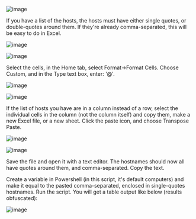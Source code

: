 ![image](https://github.com/timiwashima/hostAndOU/assets/52045865/c25c4da7-e64e-486b-86da-4c65a48742bf)

If you have a list of the hosts, the hosts must have either single quotes, or double-quotes around them.  If they're already comma-separated, this will be easy to do in Excel.

![image](https://github.com/timiwashima/hostAndOU/assets/52045865/762f82f8-8d8f-49bd-8b9c-83108a2979ae)

![image](https://github.com/timiwashima/hostAndOU/assets/52045865/66900c23-b434-4cf8-96a4-d24c16caa489)

Select the cells, in the Home tab, select Format→Format Cells.  Choose Custom, and in the Type text box, enter: '@'.

![image](https://github.com/timiwashima/hostAndOU/assets/52045865/e85cf404-c4e4-4616-9512-426c8ba3d9a8)

![image](https://github.com/timiwashima/hostAndOU/assets/52045865/cb75d7cd-5112-4984-a029-0b04db32e433)

If the list of hosts you have are in a column instead of a row, select the individual cells in the column (not the column itself) and copy them, make a new Excel file, or a new sheet.  Click the paste icon, and choose Transpose Paste.

![image](https://github.com/timiwashima/hostAndOU/assets/52045865/e7409e8c-edc0-4097-b5cc-ae0cbb278377)

![image](https://github.com/timiwashima/hostAndOU/assets/52045865/9d879652-3140-4aab-a257-d9e77948560f)

Save the file and open it with a text editor.  The hostnames should now all have quotes around them, and comma-separated.  Copy the text.

Create a variable in Powershell (in this script, it's default computers) and make it equal to the pasted comma-separated, enclosed in single-quotes hostnames.
Run the script.  You will get a table output like below (results obfuscated):

![image](https://github.com/timiwashima/hostAndOU/assets/52045865/ba3ba3dd-be85-46dc-8c22-6dff7627636a)
